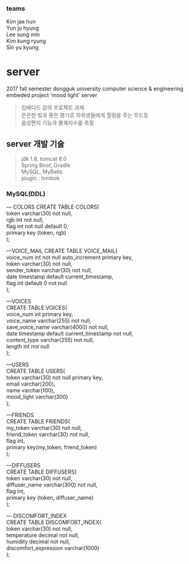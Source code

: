 ### teams   
Kim jae hun  
Yun ju hyung  
Lee sung min  
Kim kung ryung  
Sin yu kyung  

# server
2017 fall semester dongguk university computer science &amp; engineering embeded project 'mood light' server
> 임베디드 강의 프로젝트 과제  
> 은은한 빛과 좋은 향기로 자취생들에게 힐링을 주는 무드등  
> 음성편지 기능과 불쾌지수를 측정   

## server 개발 기술
> jdk 1.8, tomcat 8.0  
> Spring Boot, Gradle  
> MySQL, MyBatis  
> plugin : lombok  

### MySQL(DDL)  
— COLORS
CREATE TABLE  COLORS(  
token varchar(30) not null,  
rgb int not null,  
flag int not null default 0,  
primary key (token, rgb)  
);  

—VOICE_MAIL
CREATE TABLE VOICE_MAIL(  
voice_num int not null auto_increment primary key,  
token varchar(30) not null,  
sender_token varchar(30) not null,  
date timestamp default current_timestamp,  
flag int default 0 not null  
);  

—VOICES  
CREATE TABLE VOICES(  
voice_num int primary key,  
voice_name varchar(255) not null,  
save_voice_name varchar(4000) not null,  
date timestamp default current_timestamp not null,  
content_type varchar(255) not null,  
length int not null  
);  

—USERS  
CREATE TABLE USERS(  
token varchar(30) not null primary key,  
email varchar(200),  
name varchar(100),  
mood_light varchar(300)  
);  

—FRIENDS  
CREATE TABLE FRIENDS(  
my_token varchar(30) not null,  
friend_token varchar(30) not null,  
flag int,  
primary key(my_token, friend_token)  
);  

—DIFFUSERS  
CREATE TABLE DIFFUSERS(  
token varchar(30) not null,  
diffuser_name varchar(300) not null,  
flag int,  
primary key (token, diffuser_name)  
);  

— DISCOMFORT_INDEX  
CREATE TABLE DISCOMFORT_INDEX(  
token varchar(30) not null,  
temperature decimal not null,  
humidity decimal not null,  
discomfort_expression varchar(1000)  
);  
